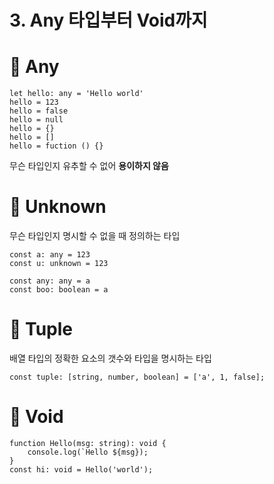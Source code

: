 # 3. Any 타입부터 Void까지

# 📌 Any

```tsx
let hello: any = 'Hello world'
hello = 123
hello = false
hello = null
hello = {}
hello = []
hello = fuction () {}
```

무슨 타입인지 유추할 수 없어 **용이하지 않음**

# 📌 Unknown

무슨 타입인지 명시할 수 없을 때 정의하는 타입

```tsx
const a: any = 123
const u: unknown = 123

const any: any = a
const boo: boolean = a
```

# 📌 Tuple

배열 타입의 정확한 요소의 갯수와 타입을 명시하는 타입

```tsx
const tuple: [string, number, boolean] = ['a', 1, false];
```

# 📌 Void

```tsx
function Hello(msg: string): void {
	console.log(`Hello ${msg});
}
const hi: void = Hello('world');
```